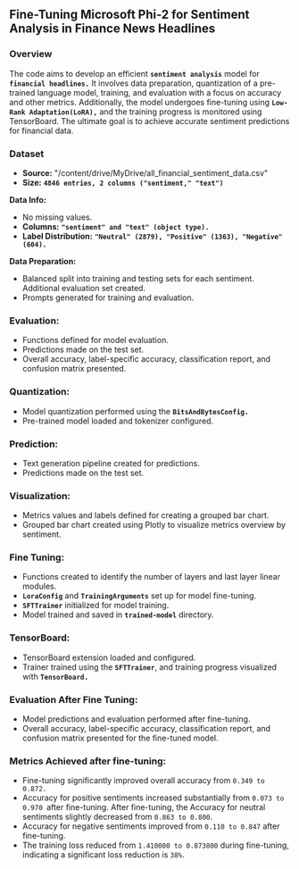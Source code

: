 ## Fine-Tuning Microsoft Phi-2 for Sentiment Analysis in Finance News Headlines

### Overview
The code aims to develop an efficient **`sentiment analysis`** model for **`financial headlines.`** It involves data preparation, quantization of a pre-trained language model, training, and evaluation with a focus on accuracy and other metrics. Additionally, the model undergoes fine-tuning using **`Low-Rank Adaptation(LoRA),`** and the training progress is monitored using TensorBoard. The ultimate goal is to achieve accurate sentiment predictions for financial data.

### Dataset
- **Source:** "/content/drive/MyDrive/all_financial_sentiment_data.csv"
- **Size:** **`4846 entries, 2 columns ("sentiment," "text")`**
  
**Data Info:** 
- No missing values.
- **Columns:** **`"sentiment" and "text" (object type).`**
- **Label Distribution:** **`"Neutral" (2879), "Positive" (1363), "Negative" (604).`**

**Data Preparation:**
- Balanced split into training and testing sets for each sentiment. Additional evaluation set created.
- Prompts generated for training and evaluation.

### Evaluation:
- Functions defined for model evaluation.
- Predictions made on the test set.
- Overall accuracy, label-specific accuracy, classification report, and confusion matrix presented.

### Quantization:
- Model quantization performed using the **`BitsAndBytesConfig.`**
- Pre-trained model loaded and tokenizer configured.

### Prediction:
- Text generation pipeline created for predictions.
- Predictions made on the test set.

### Visualization:
- Metrics values and labels defined for creating a grouped bar chart.
- Grouped bar chart created using Plotly to visualize metrics overview by sentiment.

### Fine Tuning:
- Functions created to identify the number of layers and last layer linear modules.
- **`LoraConfig`** and **`TrainingArguments`** set up for model fine-tuning.
- **`SFTTrainer`** initialized for model training.
- Model trained and saved in **`trained-model`** directory.

### TensorBoard:
- TensorBoard extension loaded and configured.
- Trainer trained using the **`SFTTrainer`**, and training progress visualized with **`TensorBoard.`**

### Evaluation After Fine Tuning:
- Model predictions and evaluation performed after fine-tuning.
- Overall accuracy, label-specific accuracy, classification report, and confusion matrix presented for the fine-tuned model.


### Metrics Achieved after fine-tuning: 
- Fine-tuning significantly improved overall accuracy from `0.349 to 0.872.`
- Accuracy for positive sentiments increased substantially from `0.073 to 0.970 `after fine-tuning.
After fine-tuning, the Accuracy for neutral sentiments slightly decreased from `0.863 to 0.800`.
- Accuracy for negative sentiments improved from `0.110 to 0.847` after fine-tuning.
- The training loss reduced from `1.410000 to 0.873800` during fine-tuning, indicating a significant loss reduction is `38%`.




